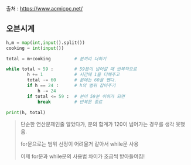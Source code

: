 출처 : <a href="https://www.acmicpc.net/">https://www.acmicpc.net/</a>

## 오븐시계
```python
h,m = map(int,input().split())
cooking = int(input())

total = m+cooking         # 분끼리 더하기

while total > 59 :        # 59분이 넘어갈 때 반복적으로
        h += 1            # 시간에 1을 더해주고
        total -= 60       # 분에는 60을 뺀다.
        if h == 24 :      # h의 범위 잡아주기
            h -= 24      
        if total <= 59 :  # 분이 59분 이하가 되면
            break         # 반복문 종료

print(h, total)
```
> 단순한 연산문제인줄 알았다가, 분의 합계가 120이 넘어가는 경우를 생각 못했음.
>
> for문으로는 범위 선정이 어려울거 같아서 while문 사용
>
> 이제 for문과 while문의 사용법 차이가 조금씩 받아들여짐!